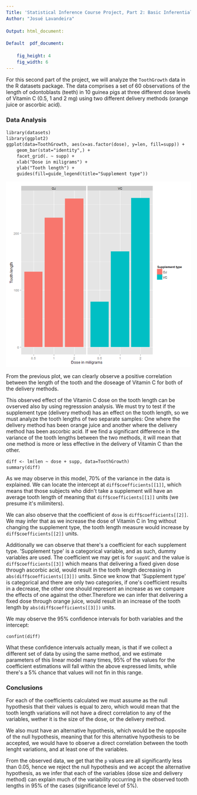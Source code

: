 ```yaml
---
Title: 'Statistical Inference Course Project, Part 2: Basic Inferential Data Analysis'
Author: "Josué Lavandeira"

Output: html_document: 

Default  pdf_document:
   
    fig_height: 4
    fig_width: 6
---
```


For this second part of the project, we will analyze the `ToothGrowth` data in the R datasets package. The data comprises a set of 60 observations of the length of odontoblasts (teeth) in 10 guinea pigs at three different dose levels of Vitamin C
(0.5, 1 and 2 mg) using two different delivery methods (orange juice or ascorbic acid).

### Data Analysis
```{r}
library(datasets)
library(ggplot2)
ggplot(data=ToothGrowth, aes(x=as.factor(dose), y=len, fill=supp)) +
    geom_bar(stat="identity",) +
    facet_grid(. ~ supp) +
    xlab("Dose in miligrams") +
    ylab("Tooth length") +
    guides(fill=guide_legend(title="Supplement type"))
```
![Vitamin C Supplements](vitc.png)

From the previous plot, we can clearly observe a positive correlation between the length of the tooth and the doseage of Vitamin C for both of the delivery methods.

This observed effect of the Vitamin C dose on the tooth length can be ovserved also by using regresssion analysis. We must try to test if the supplement type (delivery method) has an effect on the tooth length, so we must analyze the tooth lengths  of two separate samples: One where the delivery method has been orange juice and another where the delivery method has been ascorbic acid. If we find a significant difference in the variance of the tooth lengths between the two methods, it will mean that one method is more or less effective in the delivery of Vitamin C than the other.



```{r}
diff <- lm(len ~ dose + supp, data=ToothGrowth)
summary(diff)
```

As we may observe in this model, 70% of the variance in the data is explained.
We can locate the intercept at `diff$coefficients[[1]]`, which means that those subjects who didn't take a supplement will have an average tooth length of meaning that `diff$coefficients[[1]]` units (we presume it's milimiters). 

We can also observe that the coefficient of `dose` is `diff$coefficients[[2]]`. We may infer that as we increase the dose of Vitamin C in 1mg without changing the supplement type, the tooth length measure would increase by `diff$coefficients[[2]]` units.

Additionally we can observe that there's a coefficient for each supplement type. 'Supplement type' is a categorical variable, and as such, dummy variables are used. The coefficient we may get is for `suppVC` and the value is `diff$coefficients[[3]]` which means that delivering a fixed given dose through ascorbic acid, would result in the tooth length decreasing in `abs(diff$coefficients[[3]])` units. Since we know that 'Supplement type' is categorical and there are only two categories, if one's coefficient results in a decrease, the other one should represent an increase as we compare the effects of one against the other.Therefore we can infer that delivering a fixed dose through orange juice, would result in an increase of the tooth length by `abs(diff$coefficients[[3]])` units.

We may observe the 95% confidence intervals for both variables and the intercept:
```{r}
confint(diff)
```

What these confidence intervals actually mean, is that if we collect a different set of data by using the same method, and we estimate parameters of this linear model many times, 95% of the values for the coefficient estimations will fall within the above expressed limits, while there's a 5% chance that values will not fin in this range.

### Conclusions

For each of the coefficients calculated we must assume as the null hypothesis that their values is equal to zero, which would mean that the tooth length variations will not have a direct correlation to any of the variables, wether it is the size of the dose, or the delivery method.

We also must have an alternative hypothesis, which would be the opposite of the null hypothesis, meaning that for this alternative hypothesis to be accepted, we would have to observe a direct correlation between the tooth lenght variations, and at least one of the variables.

From the observed data, we get that the `p` values are all significantly less than 0.05, hence we reject the null hypothesis and we accept the alternative hypothesis, as we infer that each of the variables (dose size and delivery method) can explain much of the variability occurring in the observed tooth lengths in 95% of the cases (significance level of 5%). 